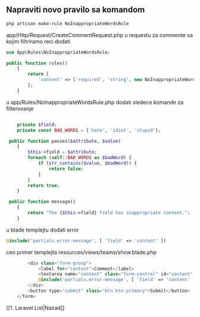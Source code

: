## Napraviti  novo pravilo sa komandom
```bash
php artisan make:rule NoInappropriateWordsRule

```

app/Http/Request/CreateCommentRequest.php
u requestu za commente sa kojim filtriramo reci dodati
```php
use App\Rules\NoInappropriateWordsRule;

public function rules()
    {
        return [
            'content' => ['required', 'string', new NoInappropriateWordsRule ]
        ];
    }
```

u app/Rules/NoInappropriateWordsRule.php dodati sledece komande za filterovanje

```php

	private $field;
    private const BAD_WORDS = ['hate', 'idiot', 'stupid'];

 public function passes($attribute, $value)
    {
        $this->field = $attribute;
        foreach (self::BAD_WORDS as $badWord) {
            if (str_contains($value, $badWord)) {
                return false;
            }
        }
        return true;
    }

 public function message()
    {
        return "The {$this->field} field has inappropriate content.";
    }

```

u blade templejtu  dodati error
```php
@include('partials.error-message', [ 'field' => 'content' ])
```

ceo primer templejta
resources/views/teams/show.blade.php
```php
        <div class="form-group">
            <label for="content">Comment</label>
            <textarea name="content" class="form-control" id="content" rows="3" placeholder="Write your comment here..."></textarea>
            @include('partials.error-message', [ 'field' => 'content' ])
        </div>
        <button type="submit" class="btn btn-primary">Submit</button>
    </form>
```


[[1. Laravel List|Nazad]]
